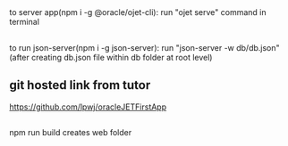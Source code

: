 ##
to server app(npm i -g @oracle/ojet-cli): run "ojet serve" command in terminal

##
to run json-server(npm i -g json-server): run "json-server -w db/db.json" (after creating db.json file within db folder at root level)

## git hosted link from tutor
https://github.com/lpwj/oracleJETFirstApp

##
npm run build creates web folder
